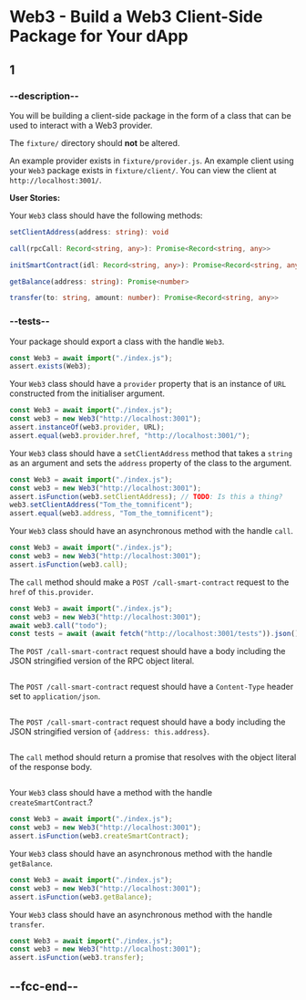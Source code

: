 # Web3 - Build a Web3 Client-Side Package for Your dApp

## 1

### --description--

You will be building a client-side package in the form of a class that can be used to interact with a Web3 provider.

The `fixture/` directory should **not** be altered.

An example provider exists in `fixture/provider.js`. An example client using your `Web3` package exists in `fixture/client/`. You can view the client at `http://localhost:3001/`.

**User Stories:**

Your `Web3` class should have the following methods:

```ts
setClientAddress(address: string): void
```

```ts
call(rpcCall: Record<string, any>): Promise<Record<string, any>>
```

```ts
initSmartContract(idl: Record<string, any>): Promise<Record<string, any>>
```

```ts
getBalance(address: string): Promise<number>
```

```ts
transfer(to: string, amount: number): Promise<Record<string, any>>
```

### --tests--

Your package should export a class with the handle `Web3`.

```js
const Web3 = await import("./index.js");
assert.exists(Web3);
```

Your `Web3` class should have a `provider` property that is an instance of `URL` constructed from the initialiser argument.

```js
const Web3 = await import("./index.js");
const web3 = new Web3("http://localhost:3001");
assert.instanceOf(web3.provider, URL);
assert.equal(web3.provider.href, "http://localhost:3001/");
```

Your `Web3` class should have a `setClientAddress` method that takes a `string` as an argument and sets the `address` property of the class to the argument.

```js
const Web3 = await import("./index.js");
const web3 = new Web3("http://localhost:3001");
assert.isFunction(web3.setClientAddress); // TODO: Is this a thing?
web3.setClientAddress("Tom_the_tomnificent");
assert.equal(web3.address, "Tom_the_tomnificent");
```

Your `Web3` class should have an asynchronous method with the handle `call`.

```js
const Web3 = await import("./index.js");
const web3 = new Web3("http://localhost:3001");
assert.isFunction(web3.call);
```

The `call` method should make a `POST /call-smart-contract` request to the `href` of `this.provider`.

```js
const Web3 = await import("./index.js");
const web3 = new Web3("http://localhost:3001");
await web3.call("todo");
const tests = await (await fetch("http://localhost:3001/tests")).json();
```

The `POST /call-smart-contract` request should have a body including the JSON stringified version of the RPC object literal.

```js

```

The `POST /call-smart-contract` request should have a `Content-Type` header set to `application/json`.

```js

```

The `POST /call-smart-contract` request should have a body including the JSON stringified version of `{address: this.address}`.

```js

```

The `call` method should return a promise that resolves with the object literal of the response body.

```js

```

Your `Web3` class should have a method with the handle `createSmartContract`.?

```js
const Web3 = await import("./index.js");
const web3 = new Web3("http://localhost:3001");
assert.isFunction(web3.createSmartContract);
```

Your `Web3` class should have an asynchronous method with the handle `getBalance`.

```js
const Web3 = await import("./index.js");
const web3 = new Web3("http://localhost:3001");
assert.isFunction(web3.getBalance);
```

Your `Web3` class should have an asynchronous method with the handle `transfer`.

```js
const Web3 = await import("./index.js");
const web3 = new Web3("http://localhost:3001");
assert.isFunction(web3.transfer);
```

## --fcc-end--
